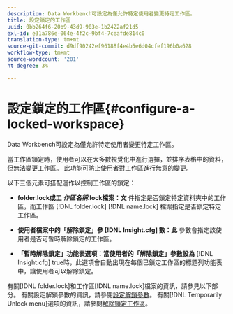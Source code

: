 ```yaml
---
description: Data Workbench可設定為僅允許特定使用者變更特定工作區。
title: 設定鎖定的工作區
uuid: 0bb264f6-20b9-43d9-903e-1b2422af21d5
exl-id: e31a786e-064e-4f2c-9bf4-7ceafde814c0
translation-type: tm+mt
source-git-commit: d9df90242ef96188f4e4b5e6d04cfef196b0a628
workflow-type: tm+mt
source-wordcount: '201'
ht-degree: 3%

---
```


# 設定鎖定的工作區{#configure-a-locked-workspace}

Data Workbench可設定為僅允許特定使用者變更特定工作區。

當工作區鎖定時，使用者可以在大多數視覺化中進行選擇，並排序表格中的資料，但無法變更工作區。 此功能可防止使用者對工作區進行無意的變更。

以下三個元素可搭配運作以控制工作區的鎖定：

* **folder.lock或工 *作區名稱*.lock檔案：文** 件指定是否鎖定特定資料夾中的工作區，而工作區 [!DNL folder.lock]  [!DNL name.lock] 檔案指定是否鎖定特定工作區。

* **使用者檔案中的「解除鎖定」參 [!DNL Insight.cfg] 數：此** 參數會指定該使用者是否可暫時解除鎖定的工作區。
* **「暫時解除鎖定」功能表選項：當使用者的「解除鎖定」參數設為**  [!DNL Insight.cfg] true時，此選項會自動出現在每個已鎖定工作區的標題列功能表中，讓使用者可以解除鎖定。

有關[!DNL folder.lock]和工作區[!DNL name.lock]檔案的資訊，請參見以下部分。 有關設定解鎖參數的資訊，請參閱[設定解鎖參數](../../../../home/c-get-started/c-intf-anlys-ftrs/c-config-locked-wkspc/c-unlck-param.md#concept-b018a85c6217489aa01b17845872df7f)。 有關[!DNL Temporarily Unlock menu]選項的資訊，請參閱[解除鎖定工作區](../../../../home/c-get-started/c-work-worksp/c-unlock-wksp.md#concept-18ada952aecf45c79a806b31b294023e)。
